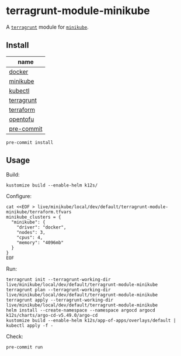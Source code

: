 # terragrunt-module-minikube

A [`terragrunt`](https://github.com/gruntwork-io/terragrunt) module for [`minikube`](https://github.com/kubernetes/minikube).

## Install

| name                                                     |
|----------------------------------------------------------|
| [docker](https://github.com/docker)                      |
| [minikube](https://github.com/kubernetes/minikube)       |
| [kubectl](https://github.com/kubernetes/kubectl)         |
| [terragrunt](https://github.com/gruntwork-io/terragrunt) |
| [terraform](https://github.com/hashicorp/terraform)      |
| [opentofu](https://github.com/opentofu/opentofu)         |
| [pre-commit](https://github.com/pre-commit/pre-commit)   |

```shell
pre-commit install
```

## Usage

Build:
```shell
kustomize build --enable-helm k12s/
```

Configure:
```shell
cat <<EOF > live/minikube/local/dev/default/terragrunt-module-minikube/terraform.tfvars
minikube_clusters = {
  "minikube": {
    "driver": "docker",
    "nodes": 3,
    "cpus": 4,
    "memory": "4096mb"
  }
}
EOF
```

Run:
```shell
terragrunt init --terragrunt-working-dir live/minikube/local/dev/default/terragrunt-module-minikube
terragrunt plan --terragrunt-working-dir live/minikube/local/dev/default/terragrunt-module-minikube
terragrunt apply --terragrunt-working-dir live/minikube/local/dev/default/terragrunt-module-minikube
helm install --create-namespace --namespace argocd argocd k12s/charts/argo-cd-v5.49.0/argo-cd
kustomize build --enable-helm k12s/app-of-apps/overlays/default | kubectl apply -f -
```

Check:
```shell
pre-commit run
```
